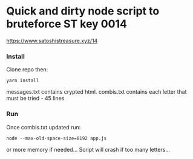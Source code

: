 # Quick and dirty node script to bruteforce ST key 0014

https://www.satoshistreasure.xyz/14

### Install

Clone repo then:

````
yarn install
````

messages.txt contains crypted html.
combis.txt contains each letter that must be tried - 45 lines

### Run

Once combis.txt updated run:

````
node --max-old-space-size=8192 app.js
````

or more memory if needed...
Script will crash if too many letters...